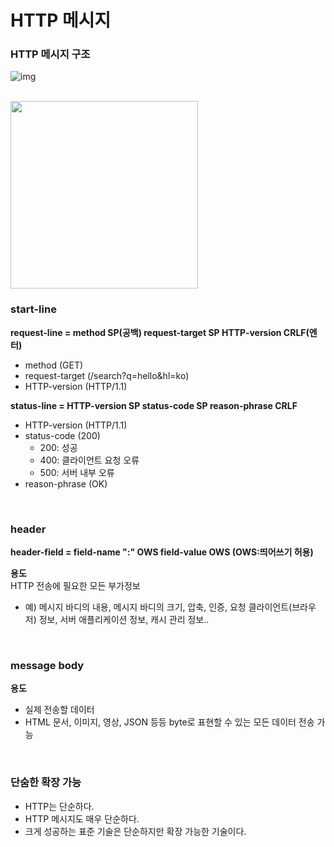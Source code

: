 # HTTP 메시지

### HTTP 메시지 구조

![img](https://velog.velcdn.com/images/pppp0722/post/879dcdd5-5cca-4885-bb58-481662d717ee/image.png)

<br>

<img src="https://kimsangyeob.github.io/images/http-web-basic/http-messages.png" width="300" height="300"/>

<br>

### start-line

**request-line = method SP(공백) request-target SP HTTP-version CRLF(엔터)**

- method (GET)
- request-target (/search?q=hello&hl=ko)
- HTTP-version (HTTP/1.1)

**status-line = HTTP-version SP status-code SP reason-phrase CRLF**

- HTTP-version (HTTP/1.1)
- status-code (200)
  - 200: 성공
  - 400: 클라이언트 요청 오류
  - 500: 서버 내부 오류
- reason-phrase (OK)

<br>

### header

**header-field = field-name ":" OWS field-value OWS (OWS:띄어쓰기 허용)**

**용도**  
HTTP 전송에 필요한 모든 부가정보

- 예) 메시지 바디의 내용, 메시지 바디의 크기, 압축, 인증, 요청 클라이언트(브라우저) 정보,
  서버 애플리케이션 정보, 캐시 관리 정보..

<br>

### message body

**용도**

- 실제 전송할 데이터
- HTML 문서, 이미지, 영상, JSON 등등 byte로 표현할 수 있는 모든 데이터 전송 가능

<br>

### 단숨한 확장 가능

- HTTP는 단순하다.
- HTTP 메시지도 매우 단순하다.
- 크게 성공하는 표준 기술은 단순하지만 확장 가능한 기술이다.

